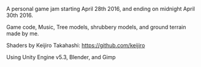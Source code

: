 A personal game jam starting April 28th 2016, and ending on midnight April 30th 2016.

Game code, Music, Tree models, shrubbery models, and ground terrain made by me.

Shaders by Keijiro Takahashi: https://github.com/keijiro

Using Unity Engine v5.3, Blender, and Gimp
